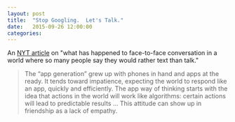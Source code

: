 ```yaml
---
layout: post
title:  "Stop Googling.  Let's Talk."
date:   2015-09-26 12:00:00
categories:
---
```

An [NYT article](http://www.nytimes.com/2015/09/27/opinion/sunday/stop-googling-lets-talk.html) on "what has happened to face-to-face conversation in a world where so many people say they would rather text than talk."

<!--more-->

>The “app generation” grew up with phones in hand and apps at the ready. It tends toward impatience, expecting the world to respond like an app, quickly and efficiently. The app way of thinking starts with the idea that actions in the world will work like algorithms: certain actions will lead to predictable results ... This attitude can show up in friendship as a lack of empathy.